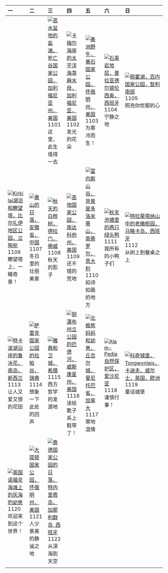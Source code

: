 | 一                                                                                                                                                                                                         | 二                                                                                                                                                                                                | 三                                                                                                                                                                                                          | 四                                                                                                                                                                                             | 五                                                                                                                                                                                                 | 六                                                                                                                                                                                           | 日                                                                                                                                                                                                |
|:----------------------------------------------------------------------------------------------------------------------------------------------------------------------------------------------------------|:-------------------------------------------------------------------------------------------------------------------------------------------------------------------------------------------------|:-----------------------------------------------------------------------------------------------------------------------------------------------------------------------------------------------------------|:----------------------------------------------------------------------------------------------------------------------------------------------------------------------------------------------|:--------------------------------------------------------------------------------------------------------------------------------------------------------------------------------------------------|:--------------------------------------------------------------------------------------------------------------------------------------------------------------------------------------------|:-------------------------------------------------------------------------------------------------------------------------------------------------------------------------------------------------|
|                                                                                                                                                                                                           |                                                                                                                                                                                                  | [![](https://www.bing.com/th?id=OHR.DeathValleySalt_ZH-CN8438207719_320x240.jpg '恶水盆地的盐滩，死亡谷国家公园，加利福尼亚州，美国')](https://www.bing.com/th?id=OHR.DeathValleySalt_ZH-CN8438207719_UHD.jpg)<br>1101<br>这里，此生值得一去 | [![](https://www.bing.com/th?id=OHR.SeaNettles_ZH-CN1735729435_320x240.jpg '卡梅尔海岸的太平洋海荨麻水母，加利福尼亚，美国')](https://www.bing.com/th?id=OHR.SeaNettles_ZH-CN1735729435_UHD.jpg)<br>1102<br>发光的花朵    | [![](https://www.bing.com/th?id=OHR.BisonSnow_ZH-CN2483472629_320x240.jpg '美洲野牛，黄石国家公园，怀俄明州，美国')](https://www.bing.com/th?id=OHR.BisonSnow_ZH-CN2483472629_UHD.jpg)<br>1103<br>为寒冷而生！             | [![](https://www.bing.com/th?id=OHR.SilencioSpain_ZH-CN2955614478_320x240.jpg '石英岩地层，普拉亚德尔锡伦西奥，西班牙')](https://www.bing.com/th?id=OHR.SilencioSpain_ZH-CN2955614478_UHD.jpg)<br>1104<br>宁静之地 | [![](https://www.bing.com/th?id=OHR.LagoPehoe_ZH-CN3367356273_320x240.jpg '佩霍湖，百内国家公园，智利南部')](https://www.bing.com/th?id=OHR.LagoPehoe_ZH-CN3367356273_UHD.jpg)<br>1105<br>照亮你忧郁的心               |
| [![](https://www.bing.com/th?id=OHR.KirkilaiTower_ZH-CN4058404632_320x240.jpg 'Kirkilai湖泊和瞭望塔，比尔扎伊地区公园，立陶宛')](https://www.bing.com/th?id=OHR.KirkilaiTower_ZH-CN4058404632_UHD.jpg)<br>1106<br>瞭望塔上，一睹奇景！ | [![](https://www.bing.com/th?id=OHR.LiDong2023_ZH-CN5089092069_320x240.jpg '黄山的日落，安徽省，中国')](https://www.bing.com/th?id=OHR.LiDong2023_ZH-CN5089092069_UHD.jpg)<br>1107<br>冬日里的壮丽美景               | [![](https://www.bing.com/th?id=OHR.NorwayBirch_ZH-CN5482311438_320x240.jpg '秋天的白桦树，德拉门，挪威')](https://www.bing.com/th?id=OHR.NorwayBirch_ZH-CN5482311438_UHD.jpg)<br>1108<br>秋天的影子                         | [![](https://www.bing.com/th?id=OHR.BadlandsSunrise_ZH-CN5906162228_320x240.jpg '恶地国家公园，南达科他州，美国')](https://www.bing.com/th?id=OHR.BadlandsSunrise_ZH-CN5906162228_UHD.jpg)<br>1109<br>还不错的荒地 | [![](https://www.bing.com/th?id=OHR.ValDiFunes_ZH-CN2080915930_320x240.jpg '富内斯山谷，背景是多洛米蒂山，南蒂罗尔，意大利')](https://www.bing.com/th?id=OHR.ValDiFunes_ZH-CN2080915930_UHD.jpg)<br>1110<br>如诗如画的地方      | [![](https://www.bing.com/th?id=OHR.MallarDucks_ZH-CN7422818269_320x240.jpg '秋天池塘里的两只绿头鸭')](https://www.bing.com/th?id=OHR.MallarDucks_ZH-CN7422818269_UHD.jpg)<br>1111<br>我所有的小鸭子们         | [![](https://www.bing.com/th?id=OHR.OliveOrchard_ZH-CN8198989130_320x240.jpg '特拉蒙塔纳山中的老橄榄园，马略卡岛，西班牙')](https://www.bing.com/th?id=OHR.OliveOrchard_ZH-CN8198989130_UHD.jpg)<br>1112<br>从树上到餐桌之上  |
| [![](https://www.bing.com/th?id=OHR.RussellLupines_ZH-CN8552113285_320x240.jpg '特卡波湖沿岸的鲁冰花，南岛，新西兰')](https://www.bing.com/th?id=OHR.RussellLupines_ZH-CN8552113285_UHD.jpg)<br>1113<br>让人又爱又恨的花田          | [![](https://www.bing.com/th?id=OHR.SarekSweden_ZH-CN9728518595_320x240.jpg '萨雷克国家公园的拉帕谷，瑞典')](https://www.bing.com/th?id=OHR.SarekSweden_ZH-CN9728518595_UHD.jpg)<br>1114<br>想象一下此处的回声          | [![](https://www.bing.com/th?id=OHR.AthensAcropolis_ZH-CN9942357439_320x240.jpg '雅典和卫城，希腊')](https://www.bing.com/th?id=OHR.AthensAcropolis_ZH-CN9942357439_UHD.jpg)<br>1115<br>西方哲学的发源地                   | [![](https://www.bing.com/th?id=OHR.BadRiver_ZH-CN0416550169_320x240.jpg '铜瀑布州立公园的巴德河，威斯康星州，美国')](https://www.bing.com/th?id=OHR.BadRiver_ZH-CN0416550169_UHD.jpg)<br>1116<br>该给靴子系上鞋带了！      | [![](https://www.bing.com/th?id=OHR.MilsePolarBear_ZH-CN0567475122_320x240.jpg '北极熊妈妈和幼崽，丘吉尔城，曼尼托巴省，加拿大')](https://www.bing.com/th?id=OHR.MilsePolarBear_ZH-CN0567475122_UHD.jpg)<br>1117<br>寒地温情 | [![](https://www.bing.com/th?id=OHR.FrozenBog_ZH-CN0712859386_320x240.jpg 'Alam-Pedja自然保护区，爱沙尼亚')](https://www.bing.com/th?id=OHR.FrozenBog_ZH-CN0712859386_UHD.jpg)<br>1118<br>谨慎行事！       | [![](https://www.bing.com/th?id=OHR.CastleCoch_ZH-CN0917284602_320x240.jpg '科奇城堡，Tongwynlais，卡迪夫，威尔士，英国，欧洲')](https://www.bing.com/th?id=OHR.CastleCoch_ZH-CN0917284602_UHD.jpg)<br>1119<br>童话城堡 |
| [![](https://www.bing.com/th?id=OHR.HelloSeal_ZH-CN1064568368_320x240.jpg '英国诺福克海滩上的灰海豹幼崽')](https://www.bing.com/th?id=OHR.HelloSeal_ZH-CN1064568368_UHD.jpg)<br>1120<br>欢迎来到这个世界！                       | [![](https://www.bing.com/th?id=OHR.SnakeRiverTeton_ZH-CN1213535303_320x240.jpg '大提顿国家公园，怀俄明州，美国')](https://www.bing.com/th?id=OHR.SnakeRiverTeton_ZH-CN1213535303_UHD.jpg)<br>1121<br>人少景美的静谧之地 | [![](https://www.bing.com/th?id=OHR.TeideNational_ZH-CN1367200520_320x240.jpg '泰德国家公园的日落，特内里费岛，加那利群岛, 西班牙')](https://www.bing.com/th?id=OHR.TeideNational_ZH-CN1367200520_UHD.jpg)<br>1122<br>从深海到天空       |                                                                                                                                                                                               |                                                                                                                                                                                                   |                                                                                                                                                                                             |                                                                                                                                                                                                  |
|                                                                                                                                                                                                           |                                                                                                                                                                                                  |                                                                                                                                                                                                            |                                                                                                                                                                                               |                                                                                                                                                                                                   |                                                                                                                                                                                             |                                                                                                                                                                                                  |
